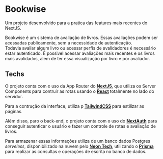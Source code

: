 # Bookwise

Um projeto desenvolvido para a pratica das features mais recentes do NextJS.

Bookwise é um sistema de avaliação de livros. Essas avaliações podem ser acessadas publicamente, sem a necessidade de autenticação.  
Todavia avaliar algum livro ou acessar perfis de avalidadores é necessário estar autenticado.
É possivel acessar avaliações mais recentes e os livros mais avalidados, alem de ter essa visualização por livro e por avaliador.

## Techs

O projeto conta com o uso da App Router do [**NextJS**](https://nextjs.org/), que utiliza os Server Components para contruir as rotas usando o [**React**](https://react.dev/) totalmente no lado do servidor.

Para a contrução da interface, utiliza p [**TailwindCSS**](https://tailwindcss.com/) para estilizar as páginas.

Além disso, paro o back-end, o projeto conta com o uso do [**NextAuth**](https://next-auth.js.org/) para conseguir autenticar o usuário e fazer um controle de rotas e avaliação de livros.

Para armazenar essas informações utiliza de um banco dados Postgres _serveless_, disponibilizado na nuvem pelo [**Neon Tech**](https://neon.tech/), utilizando o [**Prisma**](https://www.prisma.io/) para realizar as consultas e operações de escrita no banco de dados.
